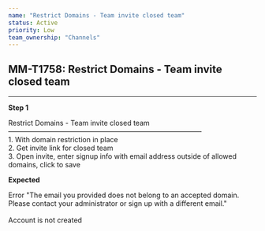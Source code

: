 ```yaml
---
name: "Restrict Domains - Team invite closed team"
status: Active
priority: Low
team_ownership: "Channels"
---
```


## MM-T1758: Restrict Domains - Team invite closed team

---

**Step 1**

Restrict Domains - Team invite closed team\
————————————————————————————\
1\. With domain restriction in place\
2\. Get invite link for closed team\
3\. Open invite, enter signup info with email address outside of allowed domains, click to save

**Expected**

Error "The email you provided does not belong to an accepted domain. Please contact your administrator or sign up with a different email."\
\
Account is not created
